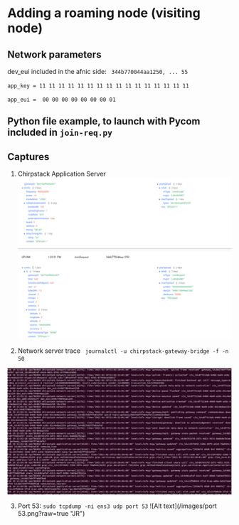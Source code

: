 # Adding a roaming node (visiting node)

## Network parameters 

dev_eui included in the afnic side:  ` 344b770044aa1250, ... 55`

` app_key = 11 11 11 11 11 11 11 11 11 11 11 11 11 11 11 11 `

` app_eui =  00 00 00 00 00 00 00 01 ` 

## Python file example, to launch with Pycom included in ` join-req.py `

## Captures 

1. Chirpstack Application Server ![Alt text](/images/chirp.png?raw=true "JR")

2. Network server trace ` journalctl -u chirpstack-gateway-bridge -f -n 50` 

![Alt text](/images/NS_log.png?raw=true "JR")

3. Port 53: ` sudo tcpdump -ni ens3 udp port 53 ` ![Alt text](/images/port 53.png?raw=true "JR") 
